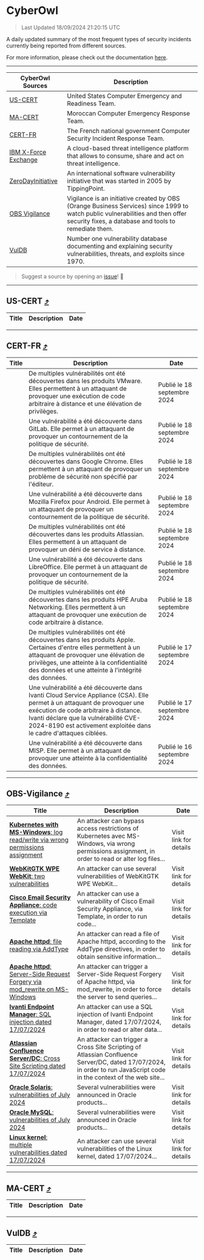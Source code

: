
 <div id='top'></div>

# CyberOwl

 > Last Updated 18/09/2024 21:20:15 UTC
 
 A daily updated summary of the most frequent types of security incidents currently being reported from different sources.
 
 For more information, please check out the documentation [here](./docs/README.md).
 
 ---
 |CyberOwl Sources|Description|
 |---|---|
 |[US-CERT](#us-cert-arrow_heading_up)|United States Computer Emergency and Readiness Team.|
 |[MA-CERT](#ma-cert-arrow_heading_up)|Moroccan Computer Emergency Response Team.|
 |[CERT-FR](#cert-fr-arrow_heading_up)|The French national government Computer Security Incident Response Team.|
 |[IBM X-Force Exchange](#ibmcloud-arrow_heading_up)|A cloud-based threat intelligence platform that allows to consume, share and act on threat intelligence.|
 |[ZeroDayInitiative](#zerodayinitiative-arrow_heading_up)|An international software vulnerability initiative that was started in 2005 by TippingPoint.|
 |[OBS Vigilance](#obs-vigilance-arrow_heading_up)|Vigilance is an initiative created by OBS (Orange Business Services) since 1999 to watch public vulnerabilities and then offer security fixes, a database and tools to remediate them.|
 |[VulDB](#vuldb-arrow_heading_up)|Number one vulnerability database documenting and explaining security vulnerabilities, threats, and exploits since 1970.|
 
 > Suggest a source by opening an [issue](https://github.com/karimhabush/cyberowl/issues)! :raised_hands:
 ---

## US-CERT [:arrow_heading_up:](#cyberowl)

 |Title|Description|Date|
 |---|---|---|
 
 ---

## CERT-FR [:arrow_heading_up:](#cyberowl)

 |Title|Description|Date|
 |---|---|---|
 |[](https://www.cert.ssi.gouv.fr/avis/CERTFR-2024-AVI-0792/)|De multiples vulnérabilités ont été découvertes dans les produits VMware. Elles permettent à un attaquant de provoquer une exécution de code arbitraire à distance et une élévation de privilèges.|Publié le 18 septembre 2024|
 |[](https://www.cert.ssi.gouv.fr/avis/CERTFR-2024-AVI-0791/)|Une vulnérabilité a été découverte dans GitLab. Elle permet à un attaquant de provoquer un contournement de la politique de sécurité.|Publié le 18 septembre 2024|
 |[](https://www.cert.ssi.gouv.fr/avis/CERTFR-2024-AVI-0790/)|De multiples vulnérabilités ont été découvertes dans Google Chrome. Elles permettent à un attaquant de provoquer un problème de sécurité non spécifié par l'éditeur.|Publié le 18 septembre 2024|
 |[](https://www.cert.ssi.gouv.fr/avis/CERTFR-2024-AVI-0789/)|Une vulnérabilité a été découverte dans Mozilla Firefox pour Android. Elle permet à un attaquant de provoquer un contournement de la politique de sécurité.|Publié le 18 septembre 2024|
 |[](https://www.cert.ssi.gouv.fr/avis/CERTFR-2024-AVI-0788/)|De multiples vulnérabilités ont été découvertes dans les produits Atlassian. Elles permettent à un attaquant de provoquer un déni de service à distance.|Publié le 18 septembre 2024|
 |[](https://www.cert.ssi.gouv.fr/avis/CERTFR-2024-AVI-0787/)|Une vulnérabilité a été découverte dans LibreOffice. Elle permet à un attaquant de provoquer un contournement de la politique de sécurité.|Publié le 18 septembre 2024|
 |[](https://www.cert.ssi.gouv.fr/avis/CERTFR-2024-AVI-0786/)|De multiples vulnérabilités ont été découvertes dans les produits HPE Aruba Networking. Elles permettent à un attaquant de provoquer une exécution de code arbitraire à distance.|Publié le 18 septembre 2024|
 |[](https://www.cert.ssi.gouv.fr/avis/CERTFR-2024-AVI-0785/)|De multiples vulnérabilités ont été découvertes dans les produits Apple. Certaines d'entre elles permettent à un attaquant de provoquer une élévation de privilèges, une atteinte à la confidentialité des données et une atteinte à l'intégrité des données.|Publié le 17 septembre 2024|
 |[](https://www.cert.ssi.gouv.fr/avis/CERTFR-2024-AVI-0784/)|Une vulnérabilité a été découverte dans Ivanti Cloud Service Appliance (CSA). Elle permet à un attaquant de provoquer une exécution de code arbitraire à distance. Ivanti déclare que la vulnérabilité CVE-2024-8190 est activement exploitée dans le cadre d'attaques ciblées.|Publié le 17 septembre 2024|
 |[](https://www.cert.ssi.gouv.fr/avis/CERTFR-2024-AVI-0783/)|Une vulnérabilité a été découverte dans MISP. Elle permet à un attaquant de provoquer une atteinte à la confidentialité des données.|Publié le 16 septembre 2024|
 
 ---

## OBS-Vigilance [:arrow_heading_up:](#cyberowl)

 |Title|Description|Date|
 |---|---|---|
 |[<a href="https://vigilance.fr/vulnerability/Kubernetes-with-MS-Windows-log-read-write-via-wrong-permissions-assignment-44783" class="noirorange"><b>Kubernetes with MS-Windows</b>: log read/write via wrong permissions assignment</a>](https://vigilance.fr/vulnerability/Kubernetes-with-MS-Windows-log-read-write-via-wrong-permissions-assignment-44783)|An attacker can bypass access restrictions of Kubernetes avec MS-Windows, via wrong permissions assignment, in order to read or alter log files...|Visit link for details|
 |[<a href="https://vigilance.fr/vulnerability/WebKitGTK-WPE-WebKit-two-vulnerabilities-43123" class="noirorange"><b>WebKitGTK  WPE WebKit</b>: two vulnerabilities</a>](https://vigilance.fr/vulnerability/WebKitGTK-WPE-WebKit-two-vulnerabilities-43123)|An attacker can use several vulnerabilities of WebKitGTK  WPE WebKit...|Visit link for details|
 |[<a href="https://vigilance.fr/vulnerability/Cisco-Email-Security-Appliance-code-execution-via-Template-44781" class="noirorange"><b>Cisco Email Security Appliance</b>: code execution via Template</a>](https://vigilance.fr/vulnerability/Cisco-Email-Security-Appliance-code-execution-via-Template-44781)|An attacker can use a vulnerability of Cisco Email Security Appliance, via Template, in order to run code...|Visit link for details|
 |[<a href="https://vigilance.fr/vulnerability/Apache-httpd-file-reading-via-AddType-44778" class="noirorange"><b>Apache httpd</b>: file reading via AddType</a>](https://vigilance.fr/vulnerability/Apache-httpd-file-reading-via-AddType-44778)|An attacker can read a file of Apache httpd, according to the AddType directives, in order to obtain sensitive information...|Visit link for details|
 |[<a href="https://vigilance.fr/vulnerability/Apache-httpd-Server-Side-Request-Forgery-via-mod-rewrite-on-MS-Windows-44777" class="noirorange"><b>Apache httpd</b>: Server-Side Request Forgery via mod_rewrite on MS-Windows</a>](https://vigilance.fr/vulnerability/Apache-httpd-Server-Side-Request-Forgery-via-mod-rewrite-on-MS-Windows-44777)|An attacker can trigger a Server-Side Request Forgery of Apache httpd, via mod_rewrite, in order to force the server to send queries...|Visit link for details|
 |[<a href="https://vigilance.fr/vulnerability/Ivanti-Endpoint-Manager-SQL-injection-dated-17-07-2024-44776" class="noirorange"><b>Ivanti Endpoint Manager</b>: SQL injection dated 17/07/2024</a>](https://vigilance.fr/vulnerability/Ivanti-Endpoint-Manager-SQL-injection-dated-17-07-2024-44776)|An attacker can use a SQL injection of Ivanti Endpoint Manager, dated 17/07/2024, in order to read or alter data...|Visit link for details|
 |[<a href="https://vigilance.fr/vulnerability/Atlassian-Confluence-Server-DC-Cross-Site-Scripting-dated-17-07-2024-44774" class="noirorange"><b>Atlassian Confluence Server/DC</b>: Cross Site Scripting dated 17/07/2024</a>](https://vigilance.fr/vulnerability/Atlassian-Confluence-Server-DC-Cross-Site-Scripting-dated-17-07-2024-44774)|An attacker can trigger a Cross Site Scripting of Atlassian Confluence Server/DC, dated 17/07/2024, in order to run JavaScript code in the context of the web site...|Visit link for details|
 |[<a href="https://vigilance.fr/vulnerability/Oracle-Solaris-vulnerabilities-of-July-2024-44772" class="noirorange"><b>Oracle Solaris</b>: vulnerabilities of July 2024</a>](https://vigilance.fr/vulnerability/Oracle-Solaris-vulnerabilities-of-July-2024-44772)|Several vulnerabilities were announced in Oracle products...|Visit link for details|
 |[<a href="https://vigilance.fr/vulnerability/Oracle-MySQL-vulnerabilities-of-July-2024-44771" class="noirorange"><b>Oracle MySQL</b>: vulnerabilities of July 2024</a>](https://vigilance.fr/vulnerability/Oracle-MySQL-vulnerabilities-of-July-2024-44771)|Several vulnerabilities were announced in Oracle products...|Visit link for details|
 |[<a href="https://vigilance.fr/vulnerability/Linux-kernel-multiple-vulnerabilities-dated-17-07-2024-44766" class="noirorange"><b>Linux kernel</b>: multiple vulnerabilities dated 17/07/2024</a>](https://vigilance.fr/vulnerability/Linux-kernel-multiple-vulnerabilities-dated-17-07-2024-44766)|An attacker can use several vulnerabilities of the Linux kernel, dated 17/07/2024...|Visit link for details|
 
 ---

## MA-CERT [:arrow_heading_up:](#cyberowl)

 |Title|Description|Date|
 |---|---|---|
 
 ---

## VulDB [:arrow_heading_up:](#cyberowl)

 |Title|Description|Date|
 |---|---|---|
 